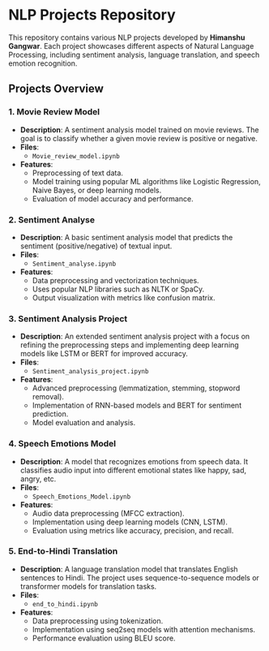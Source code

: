 NLP Projects Repository
=======================

This repository contains various NLP projects developed by **Himanshu Gangwar**. Each project showcases different aspects of Natural Language Processing, including sentiment analysis, language translation, and speech emotion recognition.

Projects Overview
-----------------

### 1\. **Movie Review Model**

-   **Description**: A sentiment analysis model trained on movie reviews. The goal is to classify whether a given movie review is positive or negative.
-   **Files**:
    -   `Movie_review_model.ipynb`
-   **Features**:
    -   Preprocessing of text data.
    -   Model training using popular ML algorithms like Logistic Regression, Naive Bayes, or deep learning models.
    -   Evaluation of model accuracy and performance.

### 2\. **Sentiment Analyse**

-   **Description**: A basic sentiment analysis model that predicts the sentiment (positive/negative) of textual input.
-   **Files**:
    -   `Sentiment_analyse.ipynb`
-   **Features**:
    -   Data preprocessing and vectorization techniques.
    -   Uses popular NLP libraries such as NLTK or SpaCy.
    -   Output visualization with metrics like confusion matrix.

### 3\. **Sentiment Analysis Project**

-   **Description**: An extended sentiment analysis project with a focus on refining the preprocessing steps and implementing deep learning models like LSTM or BERT for improved accuracy.
-   **Files**:
    -   `Sentiment_analysis_project.ipynb`
-   **Features**:
    -   Advanced preprocessing (lemmatization, stemming, stopword removal).
    -   Implementation of RNN-based models and BERT for sentiment prediction.
    -   Model evaluation and analysis.

### 4\. **Speech Emotions Model**

-   **Description**: A model that recognizes emotions from speech data. It classifies audio input into different emotional states like happy, sad, angry, etc.
-   **Files**:
    -   `Speech_Emotions_Model.ipynb`
-   **Features**:
    -   Audio data preprocessing (MFCC extraction).
    -   Implementation using deep learning models (CNN, LSTM).
    -   Evaluation using metrics like accuracy, precision, and recall.

### 5\. **End-to-Hindi Translation**

-   **Description**: A language translation model that translates English sentences to Hindi. The project uses sequence-to-sequence models or transformer models for translation tasks.
-   **Files**:
    -   `end_to_hindi.ipynb`
-   **Features**:
    -   Data preprocessing using tokenization.
    -   Implementation using seq2seq models with attention mechanisms.
    -   Performance evaluation using BLEU score.
